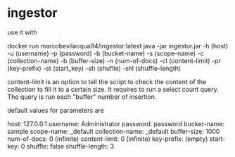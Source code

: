 # ingestor

use it with

docker run marcobevilacqua94/ingestor:latest java -jar ingestor.jar -h (host) -u (username) -p (password) -b (bucket-name) -s (scope-name) -c (collection-name) -b (buffer-size) -n (num-of-docs) -cl (content-limit) -pr (key-prefix) -st (start_key) -sh (shuflle) -shl (shuffle-length)

content-limit is an option to tell the script to check the content of the collection to fill it to a certain size. It requires to run a select count query. The query is run each "buffer" number of insertion.

default values for parameters are

host: 127.0.0.1
username: Administrator
password: password
bucker-name: sample
scope-name: _default
collection-name: _default
buffer-size: 1000
num-of-docs: 0 (infinite)
content-limit: 0 (infinite)
key-prefix: (empty)
start-key: 0
shuffle: false
shuffle-length: 3
